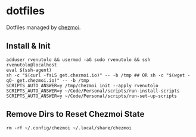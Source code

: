 # dotfiles

Dotfiles managed by [chezmoi](https://www.chezmoi.io/).

## Install & Init

```shell
adduser rvenutolo && usermod -aG sudo rvenutolo && ssh rvenutolo@localhost
eval $(ssh-agent)
sh -c "$(curl -fsLS get.chezmoi.io)" -- -b /tmp ## OR sh -c "$(wget -qO- get.chezmoi.io)" -- -b /tmp
SCRIPTS_AUTO_ANSWER=y /tmp/chezmoi init --apply rvenutolo
SCRIPTS_AUTO_ANSWER=y ~/Code/Personal/scripts/run-install-scripts
SCRIPTS_AUTO_ANSWER=y ~/Code/Personal/scripts/run-set-up-scripts
```

## Remove Dirs to Reset Chezmoi State 

```shell
rm -rf ~/.config/chezmoi ~/.local/share/chezmoi
```
